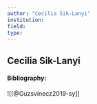 ```yaml
---
author: "Cecilia Sik-Lanyi"
institution:
field:
type:
---
```


## Cecilia Sik-Lanyi
#### Bibliography:

![[@Guzsvinecz2019-sy]]